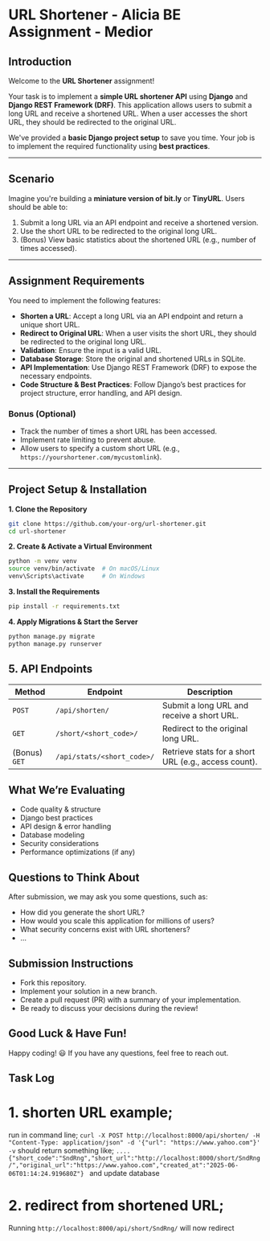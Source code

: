 # URL Shortener - Alicia BE Assignment - Medior

## Introduction
Welcome to the **URL Shortener** assignment!

Your task is to implement a **simple URL shortener API** using **Django** and **Django REST Framework (DRF)**. This application allows users to submit a long URL and receive a shortened URL. When a user accesses the short URL, they should be redirected to the original URL.  

We've provided a **basic Django project setup** to save you time. Your job is to implement the required functionality using **best practices**.

---

## Scenario
Imagine you're building a **miniature version of bit.ly** or **TinyURL**. Users should be able to:  

1. Submit a long URL via an API endpoint and receive a shortened version.  
2. Use the short URL to be redirected to the original long URL.  
3. (Bonus) View basic statistics about the shortened URL (e.g., number of times accessed).  

---

## Assignment Requirements
You need to implement the following features:  

* **Shorten a URL**: Accept a long URL via an API endpoint and return a unique short URL.  
* **Redirect to Original URL**: When a user visits the short URL, they should be redirected to the original long URL.  
* **Validation**: Ensure the input is a valid URL.  
* **Database Storage**: Store the original and shortened URLs in SQLite.  
* **API Implementation**: Use Django REST Framework (DRF) to expose the necessary endpoints.  
* **Code Structure & Best Practices**: Follow Django’s best practices for project structure, error handling, and API design.  

### Bonus (Optional)
* Track the number of times a short URL has been accessed.  
* Implement rate limiting to prevent abuse.  
* Allow users to specify a custom short URL (e.g., `https://yourshortener.com/mycustomlink`).  

---

## Project Setup & Installation

**1. Clone the Repository**
```bash
git clone https://github.com/your-org/url-shortener.git
cd url-shortener
```

**2. Create & Activate a Virtual Environment**
```bash
python -m venv venv
source venv/bin/activate  # On macOS/Linux
venv\Scripts\activate     # On Windows
```

**3. Install the Requirements**
```bash
pip install -r requirements.txt
```

**4. Apply Migrations & Start the Server**
```bash
python manage.py migrate
python manage.py runserver
```
## 5. API Endpoints

| Method  | Endpoint              | Description |
|---------|-----------------------|-------------|
| `POST`  | `/api/shorten/`       | Submit a long URL and receive a short URL. |
| `GET`   | `/short/<short_code>/` | Redirect to the original long URL. |
| (Bonus) `GET`  | `/api/stats/<short_code>/` | Retrieve stats for a short URL (e.g., access count). |

## What We’re Evaluating
* Code quality & structure
* Django best practices
* API design & error handling
* Database modeling
* Security considerations
* Performance optimizations (if any)

## Questions to Think About
After submission, we may ask you some questions, such as:
* How did you generate the short URL?
* How would you scale this application for millions of users?
* What security concerns exist with URL shorteners?
* ...

## Submission Instructions
* Fork this repository.
* Implement your solution in a new branch.
* Create a pull request (PR) with a summary of your implementation.
* Be ready to discuss your decisions during the review!

## Good Luck & Have Fun!
Happy coding! 😃 If you have any questions, feel free to reach out.

## Task Log 
# 1. shorten URL example; 
run in command line; 
`curl -X POST http://localhost:8000/api/shorten/ -H "Content-Type: application/json" -d '{"url": "https://www.yahoo.com"}' -v`
should return something like; 
`....
{"short_code":"SndRng","short_url":"http://localhost:8000/short/SndRng/","original_url":"https://www.yahoo.com","created_at":"2025-06-06T01:14:24.919680Z"}
`
and update database 

# 2. redirect from shortened URL; 
Running `http://localhost:8000/api/short/SndRng/` will now redirect
